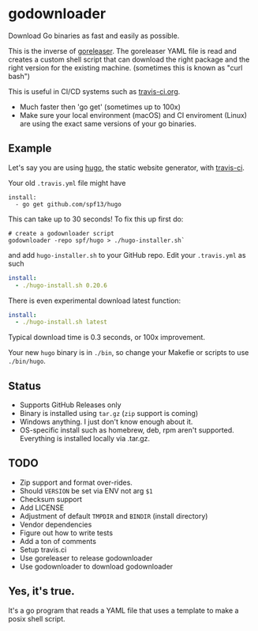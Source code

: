 # godownloader
Download Go binaries as fast and easily as possible.

This is the inverse of [goreleaser](https://github.com/goreleaser/goreleaser).  The goreleaser YAML file is read and creates a custom shell script that can download the right package and the right version for the existing machine.  (sometimes this is known as "curl bash")

This is useful in CI/CD systems such as [travis-ci.org](https://travis-ci.org).

* Much faster then 'go get' (sometimes up to 100x)
* Make sure your local environment (macOS) and CI enviroment (Linux) are using the exact same versions of your go binaries.

## Example

Let's say you are using [hugo](https://gohugo.io), the static website generator, with [travis-ci](https://travis-ci.org).

Your old `.travis.yml` file might have 

```
install:
  - go get github.com/spf13/hugo
```

This can take up to 30 seconds!  To fix this up first do:

```
# create a godownloader script
godownloader -repo spf/hugo > ./hugo-installer.sh`
```

and add `hugo-installer.sh` to your GitHub repo.  Edit your `.travis.yml` as such

```yaml
install:
  - ./hugo-install.sh 0.20.6
```

There is even experimental download latest function:

```yaml
install:
  - ./hugo-install.sh latest
```

Typical download time is 0.3 seconds, or 100x improvement.

Your new `hugo` binary is in `./bin`, so change your Makefie or scripts to use `./bin/hugo`. 

## Status

* Supports GitHub Releases only
* Binary is installed using `tar.gz` (`zip` support is coming)
* Windows anything.  I just don't know enough about it.
* OS-specific install such as homebrew, deb, rpm aren't supported.  Everything is installed locally via .tar.gz.

## TODO

* Zip support and format over-rides.
* Should `VERSION` be set via ENV not arg `$1`
* Checksum support
* Add LICENSE
* Adjustment of default `TMPDIR` and `BINDIR` (install directory)
* Vendor dependencies
* Figure out how to write tests
* Add a ton of comments
* Setup travis.ci
* Use goreleaser to release godownloader
* Use godownloader to download godownloader

## Yes, it's true.

It's a go program that reads a YAML file that uses a template to make a posix shell script.

